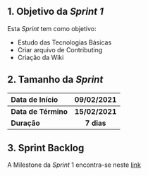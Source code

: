 ## 1. Objetivo da _Sprint 1_

<p align="justify">Esta <i>Sprint</i> tem como objetivo:</p>

- Estudo das Tecnologias Básicas
- Criar arquivo de Contributing
- Criação da Wiki

## 2. Tamanho da _Sprint_

| Data de Início | 09/02/2021 |
|:--|:--:|
| **Data de Término** | **15/02/2021** |
| **Duração** | **7 dias** |


<!--## 3. Pareamento

> Não haverá pareamento na Sprint
-->

## 3. Sprint Backlog

A Milestone da _Sprint_ 1 encontra-se neste [link](https://github.com/fga-eps-mds/MDS-2020-2-G5/milestone/2)


<!--
## 6. Débitos Acumulados

> Não houve débitos acumulados da Sprint passada.
-->
